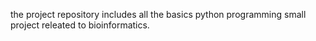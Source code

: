 the project repository includes all the basics python programming small project releated to bioinformatics.
